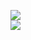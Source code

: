 [![](https://img.shields.io/badge/Made%20With-Github%20Spray-lightgrey.svg?style=for-the-badge&logo=github)](https://github.com/Annihil/github-spray#3159)  
[![](https://i.imgur.com/2DrTn0Z.gif)](https://github.com/Annihil/github-spray)